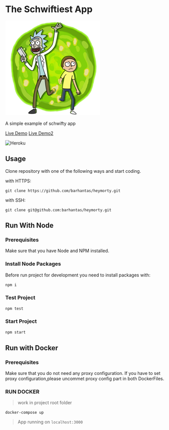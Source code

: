# The Schwiftiest App

![Hey Morty!](https://raw.githubusercontent.com/barhantas/heymorty/master/public/favicon.ico)


A simple example of schwifty app



[Live Demo](https://heymorty.herokuapp.com/)
[Live Demo2](https://nifty-neumann-7b1628.netlify.com/)


![Heroku](https://heroku-badge.herokuapp.com/?app=heymorty)

## Usage

Clone repository with one of the following ways and start coding.

with HTTPS:

```shell
git clone https://github.com/barhantas/heymorty.git
```

with SSH:

```shell
git clone git@github.com:barhantas/heymorty.git
```

## Run With Node

### Prerequisites

Make sure that you have Node and NPM installed.

### Install Node Packages

Before run project for development you need to install packages with:

```shell
npm i
```

### Test Project

```shell
npm test
```

### Start Project

```shell
npm start
```

## Run with Docker

### Prerequisites

Make sure that you do not need any proxy configuration.
If you have to set proxy configuration,please uncommet proxy config part in both DockerFiles.

### RUN DOCKER

> work in project root folder

```shell
docker-compose up
```

> App running on `localhost:3000`
